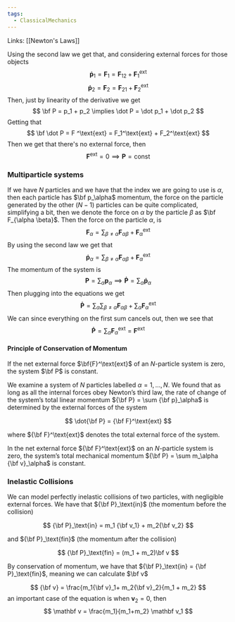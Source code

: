 ```yaml
---
tags:
  - ClassicalMechanics
---
```

Links: [[Newton's Laws]]

Using the second law we get that, and considering external forces for those objects
$$
{\mathbf{\dot p}}_1 = \mathbf{F}_1 = \mathbf{F}_{12} + \mathbf{F}_1^\text{ext}
$$
$$
\mathbf{\dot p}_2 = \mathbf{F}_2 = \mathbf{F}_{21} + \mathbf{F}_2^\text{ext}
$$
Then, just by linearity of the derivative we get
$$
\bf P = p_1 + p_2 \implies \dot P = \dot p_1 + \dot p_2
$$
Getting that
$$
\bf \dot P = F ^\text{ext} = F_1^\text{ext} + F_2^\text{ext}
$$
Then we get that there's no external force, then
$$
\mathbf F^\text{ext} = 0 \implies \mathbf P = \text{const}
$$
### Multiparticle systems
If we have $N$ particles and we have that the index we are going to use is $\alpha$, then each particle has $\bf p_\alpha$ momentum, the force on the particle generated by the other $(N-1)$ particles can be quite complicated, simplifying a bit, then we denote the force on $\alpha$ by the particle $\beta$ as $\bf F_{\alpha \beta}$. Then the force on the particle $\alpha$, is 
$$
	\mathbf{F}_\alpha = \sum_{\beta \ne \alpha} \mathbf{F}_{\alpha\beta} + \mathbf{F}_\alpha ^\text{ext}
$$
By using the second law we get that
$$
\mathbf{\dot p}_\alpha =  \sum_{\beta \ne \alpha} \mathbf{F}_{\alpha\beta} + \mathbf{F}_\alpha ^\text{ext}
$$
The momentum of the system is
$$
\mathbf{P} = \sum_{\alpha } \mathbf{p}_\alpha \implies \mathbf{\dot P} = \sum_{\alpha } \mathbf{\dot p}_\alpha
$$
Then plugging into the equations we get
$$
\mathbf{\dot P} = \sum_{\alpha} \sum_{\beta \ne \alpha} \mathbf{F}_{\alpha\beta} + \sum_{\alpha }\mathbf{F}_\alpha ^\text{ext}
$$
We can since everything on the first sum cancels out, then we see that
$$
\mathbf{\dot P} = \sum_{\alpha} \mathbf{F}_\alpha^\text{ext} = \mathbf{F}^\text{ext}
$$
#### Principle of Conservation of Momentum
If the net external force $\bf{F}^\text{ext}$ of an $N$-particle system is zero, the system $\bf P$ is constant. 

We examine a system of $N$ particles labelled $\alpha =1, \dots , N$. We found that as long as all the internal forces obey Newton’s third law, the rate of change of the system’s total linear momentum ${\bf P} = \sum {\bf p}_\alpha$ is determined by the external forces of the system

$$ \dot{\bf P} = {\bf F}^\text{ext} $$

where ${\bf F}^\text{ext}$ denotes the total external force of the system.

In the net external force ${\bf F}^\text{ext}$ on an $N$-particle system is zero, the system’s total mechanical momentum ${\bf P} = \sum m_\alpha {\bf v}_\alpha$ is constant.

### Inelastic Collisions
We can model perfectly inelastic collisions of two particles, with negligible external forces. We have that ${\bf P}_\text{in}$ (the momentum before the collision)

$$ {\bf P}_\text{in} = m_1 {\bf v_1} + m_2{\bf v_2} $$

and ${\bf P}_\text{fin}$ (the momentum after the collision)

$$ {\bf P}_\text{fin} = (m_1 + m_2)\bf v $$

By conservation of momentum, we have that ${\bf P}_\text{in} = {\bf P}_\text{fin}$, meaning we can calculate $\bf v$

$$ {\bf v} = \frac{m_1{\bf v}_1+ m_2{\bf v}_2}{m_1 + m_2} $$
an important case of the equation is when $\mathbf v_2 = 0$, then
$$
\mathbf v = \frac{m_1}{m_1+m_2} \mathbf v_1
$$